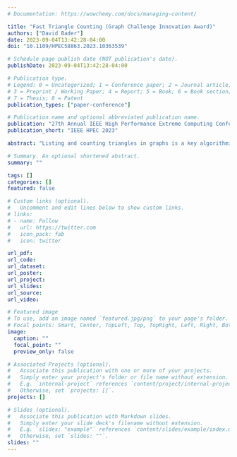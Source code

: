 ```yaml
---
# Documentation: https://wowchemy.com/docs/managing-content/

title: "Fast Triangle Counting (Graph Challenge Innovation Award)"
authors: ["David Bader"]
date: 2023-09-04T13:42:28-04:00
doi: "10.1109/HPEC58863.2023.10363539"

# Schedule page publish date (NOT publication's date).
publishDate: 2023-09-04T13:42:28-04:00

# Publication type.
# Legend: 0 = Uncategorized; 1 = Conference paper; 2 = Journal article;
# 3 = Preprint / Working Paper; 4 = Report; 5 = Book; 6 = Book section;
# 7 = Thesis; 8 = Patent
publication_types: ["paper-conference"]

# Publication name and optional abbreviated publication name.
publication: "27th Annual IEEE High Performance Extreme Computing Conference"
publication_short: "IEEE HPEC 2023"

abstract: "Listing and counting triangles in graphs is a key algorithmic kernel for network analyses including community detection, clustering coefficients, k-trusses, and triangle centrality. We design and implement a new serial algorithm for triangle counting that performs competitively with the fastest previous approaches on both real and synthetic graphs, such as those from the Graph500 Benchmark and the MIT/Amazon/IEEE Graph Challenge. The experimental results use the recently-launched Intel Xeon Platinum 8480+ and CPU Max 9480 processors."

# Summary. An optional shortened abstract.
summary: ""

tags: []
categories: []
featured: false

# Custom links (optional).
#   Uncomment and edit lines below to show custom links.
# links:
# - name: Follow
#   url: https://twitter.com
#   icon_pack: fab
#   icon: twitter

url_pdf:
url_code:
url_dataset:
url_poster:
url_project:
url_slides:
url_source:
url_video:

# Featured image
# To use, add an image named `featured.jpg/png` to your page's folder. 
# Focal points: Smart, Center, TopLeft, Top, TopRight, Left, Right, BottomLeft, Bottom, BottomRight.
image:
  caption: ""
  focal_point: ""
  preview_only: false

# Associated Projects (optional).
#   Associate this publication with one or more of your projects.
#   Simply enter your project's folder or file name without extension.
#   E.g. `internal-project` references `content/project/internal-project/index.md`.
#   Otherwise, set `projects: []`.
projects: []

# Slides (optional).
#   Associate this publication with Markdown slides.
#   Simply enter your slide deck's filename without extension.
#   E.g. `slides: "example"` references `content/slides/example/index.md`.
#   Otherwise, set `slides: ""`.
slides: ""
---
```

